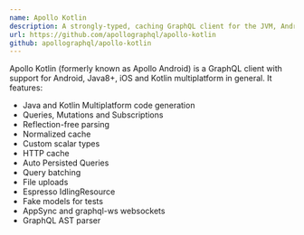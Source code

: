 ```yaml
---
name: Apollo Kotlin
description: A strongly-typed, caching GraphQL client for the JVM, Android, and Kotlin multiplatform.
url: https://github.com/apollographql/apollo-kotlin
github: apollographql/apollo-kotlin
---
```


Apollo Kotlin (formerly known as Apollo Android) is a GraphQL client with support for Android, Java8+, iOS and Kotlin multiplatform in general. It features:

- Java and Kotlin Multiplatform code generation
- Queries, Mutations and Subscriptions
- Reflection-free parsing
- Normalized cache
- Custom scalar types
- HTTP cache
- Auto Persisted Queries
- Query batching
- File uploads
- Espresso IdlingResource
- Fake models for tests
- AppSync and graphql-ws websockets
- GraphQL AST parser
